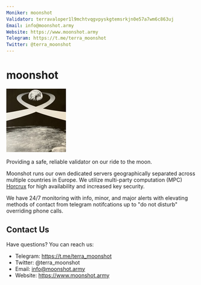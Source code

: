 ```yaml
---
Moniker: moonshot
Validator: terravaloper1l9mchtvqgvpyskgtemsrkjn0e57a7wm6c863uj
Email: info@moonshot.army
Website: https://www.moonshot.army
Telegram: https://t.me/terra_moonshot
Twitter: @terra_moonshot
---
```


# moonshot
![moonshot](moonshot.jpg)

Providing a safe, reliable validator on our ride to the moon.

Moonshot runs our own dedicated servers geographically separated across multiple countries in Europe.  We utilize multi-party computation (MPC) [Horcrux](https://github.com/strangelove-ventures/horcrux) for high availability and increased key security. 

We have 24/7 monitoring with info, minor, and major alerts with elevating methods of contact from telegram notifcations up to "do not disturb" overriding phone calls.

## Contact Us

Have questions? You can reach us:

- Telegram: https://t.me/terra_moonshot
- Twitter: @terra_moonshot
- Email: info@moonshot.army
- Website: https://www.moonshot.army